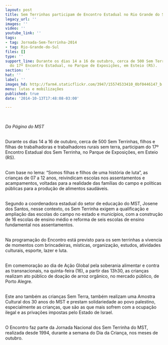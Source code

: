 ```yaml
---
layout: post
title: Sem Terrinhas participam de Encontro Estadual no Rio Grande do Sul
legacy_url: ''
images: ''
video: ''
youtube_link: ''
tags:
- tag: Jornada-Sem-Terrinha-2014
- tag: Rio-Grande-do-Sul
files: []
type: ''
support_line: Durante os dias 14 a 16 de outubro, cerca de 500 Sem Terrinha participam
  do 17º Encontro Estadual, no Parque de Exposições, em Esteio (RS).
section: ''
hat: ''
label: ''
images_hd: http://farm4.staticflickr.com/3947/15574533410_0bf0446147_b.jpg
menu: lutas e mobilizações
published: true
date: '2014-10-13T17:48:08-03:00'

---
```

<p><br />
<img alt="" src="http://farm4.staticflickr.com/3947/15574533410_0bf0446147_b.jpg" /></p>

<p><em>Da P&aacute;gina do MST</em></p>

<p><br />
Durante os dias 14 a 16 de outubro, cerca de 500 Sem Terrinhas, filhos e filhas de trabalhadoras e trabalhadores rurais sem terra, participam do 17&ordm; Encontro Estadual dos Sem Terrinha, no Parque de Exposi&ccedil;&otilde;es, em Esteio (RS).</p>

<p><br />
Com base no lema: &ldquo;Somos filhas e filhos de uma hist&oacute;ria de luta&rdquo;, as crian&ccedil;as de 07 a 12 anos, reivindicam escolas nos assentamentos e acampamentos, voltadas para a realidade das fam&iacute;lias do campo e pol&iacute;ticas p&uacute;blicas para a produ&ccedil;&atilde;o de alimentos saud&aacute;veis.</p>

<p><br />
Segundo a coordenadora estadual do setor de educa&ccedil;&atilde;o do MST, Josene dos Santos, nesse contexto, os Sem Terrinha exigem a qualifica&ccedil;&atilde;o e amplia&ccedil;&atilde;o das escolas do campo no estado e munic&iacute;pios, com a constru&ccedil;&atilde;o de 16 escolas de ensino m&eacute;dio e reforma de seis escolas de ensino fundamental nos assentamentos.</p>

<p><br />
Na programa&ccedil;&atilde;o do Encontro est&aacute; previsto para os sem terrinhas a vivencia de momentos com brincadeiras, m&iacute;sticas, organiza&ccedil;&atilde;o, estudos, atividades culturais, esporte, lazer e luta. &nbsp;</p>

<p><br />
Em comemora&ccedil;&atilde;o ao dia de A&ccedil;&atilde;o Global pela soberania alimentar e contra as transnacionais, na quinta-feira (16), a partir das 13h30, as crian&ccedil;as realizam ato p&uacute;blico de doa&ccedil;&atilde;o de arroz org&acirc;nico, no mercado p&uacute;blico, de Porto Alegre.</p>

<p><br />
Este ano tamb&eacute;m as crian&ccedil;as Sem Terra, tamb&eacute;m realizam uma Amostra Cultural dos 30 anos do MST e prestam solidariedade ao povo palestino, especialmente as crian&ccedil;as, que s&atilde;o as que mais sofrem com a ocupa&ccedil;&atilde;o ilegal e as priva&ccedil;&otilde;es impostas pelo Estado de Israel.</p>

<p><br />
O Encontro faz parte da Jornada Nacional dos Sem Terrinha do MST, realizada desde 1994, durante a semana do Dia da Crian&ccedil;a, nos meses de outubro.</p>
